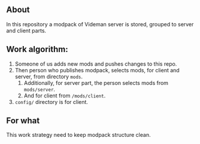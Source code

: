 ## About
In this repository a modpack of Videman server is stored, grouped to server and client parts.

## Work algorithm:
1. Someone of us adds new mods and pushes changes to this repo.
2. Then person who publishes modpack, selects mods, for client and server, from directory `mods`.
    1. Additionally, for server part, the person selects mods from `mods/server`.
    1. And for client from `/mods/client`.
3. `config/` directory is for client.

## For what
This work strategy need to keep modpack structure clean.
